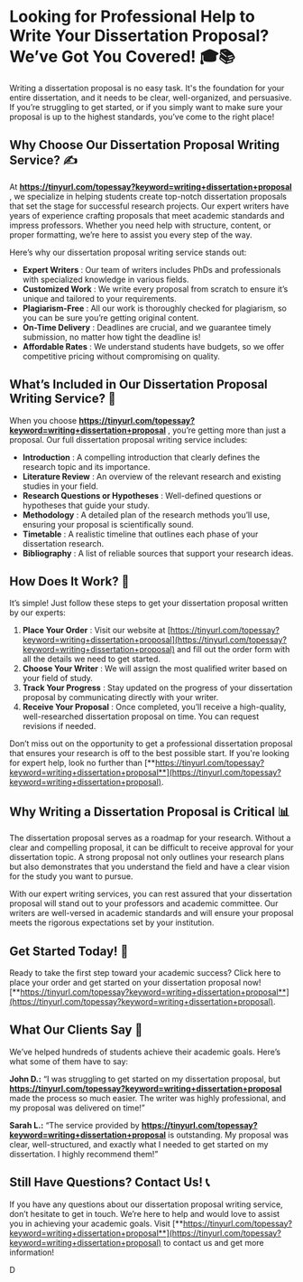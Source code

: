 # Looking for Professional Help to Write Your Dissertation Proposal? We’ve Got You Covered! 🎓📚

Writing a dissertation proposal is no easy task. It's the foundation for your entire dissertation, and it needs to be clear, well-organized, and persuasive. If you’re struggling to get started, or if you simply want to make sure your proposal is up to the highest standards, you’ve come to the right place!

## Why Choose Our Dissertation Proposal Writing Service? ✍️

At **https://tinyurl.com/topessay?keyword=writing+dissertation+proposal** , we specialize in helping students create top-notch dissertation proposals that set the stage for successful research projects. Our expert writers have years of experience crafting proposals that meet academic standards and impress professors. Whether you need help with structure, content, or proper formatting, we’re here to assist you every step of the way.

Here’s why our dissertation proposal writing service stands out:

- **Expert Writers** : Our team of writers includes PhDs and professionals with specialized knowledge in various fields.
- **Customized Work** : We write every proposal from scratch to ensure it’s unique and tailored to your requirements.
- **Plagiarism-Free** : All our work is thoroughly checked for plagiarism, so you can be sure you’re getting original content.
- **On-Time Delivery** : Deadlines are crucial, and we guarantee timely submission, no matter how tight the deadline is!
- **Affordable Rates** : We understand students have budgets, so we offer competitive pricing without compromising on quality.

## What’s Included in Our Dissertation Proposal Writing Service? 📝

When you choose **https://tinyurl.com/topessay?keyword=writing+dissertation+proposal** , you’re getting more than just a proposal. Our full dissertation proposal writing service includes:

- **Introduction** : A compelling introduction that clearly defines the research topic and its importance.
- **Literature Review** : An overview of the relevant research and existing studies in your field.
- **Research Questions or Hypotheses** : Well-defined questions or hypotheses that guide your study.
- **Methodology** : A detailed plan of the research methods you’ll use, ensuring your proposal is scientifically sound.
- **Timetable** : A realistic timeline that outlines each phase of your dissertation research.
- **Bibliography** : A list of reliable sources that support your research ideas.

## How Does It Work? 🤔

It’s simple! Just follow these steps to get your dissertation proposal written by our experts:

1. **Place Your Order** : Visit our website at [https://tinyurl.com/topessay?keyword=writing+dissertation+proposal](https://tinyurl.com/topessay?keyword=writing+dissertation+proposal) and fill out the order form with all the details we need to get started.
2. **Choose Your Writer** : We will assign the most qualified writer based on your field of study.
3. **Track Your Progress** : Stay updated on the progress of your dissertation proposal by communicating directly with your writer.
4. **Receive Your Proposal** : Once completed, you’ll receive a high-quality, well-researched dissertation proposal on time. You can request revisions if needed.

Don’t miss out on the opportunity to get a professional dissertation proposal that ensures your research is off to the best possible start. If you're looking for expert help, look no further than [**https://tinyurl.com/topessay?keyword=writing+dissertation+proposal**](https://tinyurl.com/topessay?keyword=writing+dissertation+proposal).

## Why Writing a Dissertation Proposal is Critical 📊

The dissertation proposal serves as a roadmap for your research. Without a clear and compelling proposal, it can be difficult to receive approval for your dissertation topic. A strong proposal not only outlines your research plans but also demonstrates that you understand the field and have a clear vision for the study you want to pursue.

With our expert writing services, you can rest assured that your dissertation proposal will stand out to your professors and academic committee. Our writers are well-versed in academic standards and will ensure your proposal meets the rigorous expectations set by your institution.

## Get Started Today! 🚀

Ready to take the first step toward your academic success? Click here to place your order and get started on your dissertation proposal now! [**https://tinyurl.com/topessay?keyword=writing+dissertation+proposal**](https://tinyurl.com/topessay?keyword=writing+dissertation+proposal).

## What Our Clients Say 📢

We’ve helped hundreds of students achieve their academic goals. Here’s what some of them have to say:

**John D.:** “I was struggling to get started on my dissertation proposal, but **https://tinyurl.com/topessay?keyword=writing+dissertation+proposal** made the process so much easier. The writer was highly professional, and my proposal was delivered on time!”

**Sarah L.:** “The service provided by **https://tinyurl.com/topessay?keyword=writing+dissertation+proposal** is outstanding. My proposal was clear, well-structured, and exactly what I needed to get started on my dissertation. I highly recommend them!”

## Still Have Questions? Contact Us! 📞

If you have any questions about our dissertation proposal writing service, don’t hesitate to get in touch. We’re here to help and would love to assist you in achieving your academic goals. Visit [**https://tinyurl.com/topessay?keyword=writing+dissertation+proposal**](https://tinyurl.com/topessay?keyword=writing+dissertation+proposal) to contact us and get more information!

D
